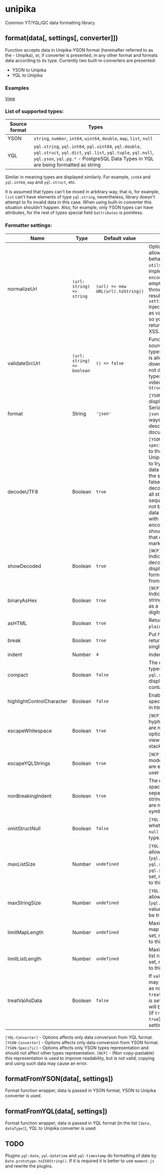 # unipika

Common YT/YQL/QC data formatting library.

## format(data[, settings[, converter]])

Function accepts data in Unipika-YSON format (hereinafter referred to as the - Unipika), or, if converter is presented, in any other format and formats data according to its type. Currently two built-in converters are presented:

- YSON to Unipikа
- YQL to Unipika

### Examples

[View](https://github.yandex-team.ru/pages/data-ui/unipika/example/)

### List of supported types:

| Source format | Types                                                                                                                            |
| ------------- | -------------------------------------------------------------------------------------------------------------------------------- |
| YSON          | `string`, `number`, `int64`, `uint64`, `double`, `map`, `list`, `null`                                                           |
| YQL           | `yql.string`, `yql.int64`, `yql.uint64`, `yql.double`, `yql.struct`, `yql.dict`, `yql.list`, `yql.tuple`, `yql.null`, `yql.yson`, `yql.pg.*` - PostgreSQL Data Types in YQL are being formatted as string |

Similar in meaning types are displayed similarly. For example, `int64` and `yql.int64`, `map` and `yql.struct`, etc.

It is assumed that types can't be mixed in arbitrary way, that is, for example, `list` can't have elements of type `yql.string`, nevertheless, library doesn't attempt to fix invalid data in this case. When using built-in converter this situation shouldn't happen. Also, for example, only YSON types can have attributes, for the rest of types special field `$attributes` is pointless.

### Formatter settings:

| Name                      | Type                       | Default value                      | Description                                                                                                                                                                                                                                                                                                                                                                                                                                                                      |
| ------------------------- | -------------------------- | ---------------------------------- | -------------------------------------------------------------------------------------------------------------------------------------------------------------------------------------------------------------------------------------------------------------------------------------------------------------------------------------------------------------------------------------------------------------------------------------------------------------------------------- |
| normalizeUrl              | `(url: string) => string`  | `(url) => new URL(url).toString()` | Optional pararmeter that allows to override default behavior of `utils.normalizeUrl`. Default implementation uses `encodeURI(url)` and returns empty string if the call throws an exception. The result of call `settings.normalizeUrl(url)` injects to DOM tree "as is" as value of `href`-attributes, so you have to sanitize returned value to prevent XSS.                                                                                                                   |
| validateSrcUrl            | `(url: string) => boolean` | `() => false`                      | Function, which accepts source url for `TaggedType` types and returns whether it is allowed to be downloaded. If settings in not defined, `TaggedType` types (images, audio, video) will be formatted as `StructType`                                                                                                                                                                                                                                                            |
| format                    | String                     | `'json'`                           | `[YSON-specific]` Affects displaying YSON types. Serialization to text `yson` or `json` is supported. These ways of representation are described in YT documentation.                                                                                                                                                                                                                                                                                                            |
| decodeUTF8                | Boolean                    | `true`                             | `[YSON-Converter][YSON-specific]` Setting is passed to the converter (YSON to Unipikа). Indicated whether to try decode the data. The data received from YT with the setting { encode_utf8 = false } should not be decoded (also is means that all strings are valid UTF-8 sequences, that is, they are not binary). By default the data from YT is received with the setting { encode_utf8 = true } and should be decoded; strings that cannot be decoded are marked as binary. |
| showDecoded               | Boolean                    | `true`                             | `[NCP][YSON-specific]` Indicates whether the decoded data should be displayed or the data in the form in which it is received from YT.                                                                                                                                                                                                                                                                                                                                           |
| binaryAsHex               | Boolean                    | `true`                             | `[NCP][YSON-specific]` Indicates whether binary strings should be displayed as a sequence of HEX-digits.                                                                                                                                                                                                                                                                                                                                                                         |
| asHTML                    | Boolean                    | `true`                             | Return serialized data in `plain text` or `html`.                                                                                                                                                                                                                                                                                                                                                                                                                                |
| break                     | Boolean                    | `true`                             | Put hyphens and indents or return everything as a single line.                                                                                                                                                                                                                                                                                                                                                                                                                   |
| indent                    | Number                     | `4`                                | Indent size.                                                                                                                                                                                                                                                                                                                                                                                                                                                                     |
| compact                   | Boolean                    | `false`                            | The mode in which complex types like `map`, `list`, `yql.struct` and so on, are displayed more compact if contain only one element.                                                                                                                                                                                                                                                                                                                                              |
| highlightControlCharacter | Boolean                    | `false`                            | Enables highlighting of special control characters in html strings.                                                                                                                                                                                                                                                                                                                                                                                                              |
| escapeWhitespace          | Boolean                    | `true`                             | `[NCP]`The mode in which hyphens and tab characters are not escaped. With this option it is convenient to view formatted data like stack-traces.                                                                                                                                                                                                                                                                                                                                 |
| escapeYQLStrings          | Boolean                    | `true`                             | `[NCP][YQL-Converter]`The mode in which no symbols are escaped at all, so that user can get "raw" data.                                                                                                                                                                                                                                                                                                                                                                          |
| nonBreakingIndent         | Boolean                    | `true`                             | The mode in which indents, spaces in key-value separator, and spaces in string binary representation are nonbreaking ( `&nbsp;` symbol).                                                                                                                                                                                                                                                                                                                                         |
| omitStructNull            | Boolean                    | `false`                            | `[YQL-Converter]` Indicates whether to skip keys with `null` value in `yql.struct` type.                                                                                                                                                                                                                                                                                                                                                                                         |
| maxListSize               | Number                     | `undefined`                        | `[YQL-Converter]` Maximum allowed size of list nodes (`yql.list`, `yql.dict`, `yql.struct`, `yql.tuple`, `yql.stream`). If value > 0 is set, node will be truncated to this value.                                                                                                                                                                                                                                                                                               |
| maxStringSize             | Number                     | `undefined`                        | `[YQL-Converter]` Maximum allowed size of strings (`yql.string`, `yql.utf8`). If value > 0 is set, string will be truncated to this value.                                                                                                                                                                                                                                                                                                                                       |
| limitMapLength            | Number                     | `undefined`                        | Maximum allowed size of all map nodes. If value > 0 is set, node will be truncated to this (value - 1).                                                                                                                                                                                                                                                                                                                                                                          |
| limitListLength           | Number                     | `undefined`                        | Maximum allowed size of all list nodes. If value > 0 is set, node will be truncated to this (value - 1).                                                                                                                                                                                                                                                                                                                                                                         |
| treatValAsData           | Boolean                     | `false`                        | If `val` is among data fields, it may be treated two ways: as normal object key (if `treatValAsData` is not set or is set to `false`) or it's value will be set as overall $value (if `treatValAsData` is set to `true`). In most cases this setting should not be set.                                                                                                                                                                                                                                                                                                                                                                          |

`[YQL-Converter]` - Options affects only data conversion from YQL format.
`[YSON-Converter]` - Options affects only data conversion from YSON format.
`[YSON-Specific]` - Options affects only YSON types representation and should not affect other types representation.
`[NCP]` - (Non copy-pastable) this representation is used to improve readability, but is not valid; copying and using such data may cause an error.

## formatFromYSON(data[, settings])

Format function wrapper, data is passed in YSON format, YSON to Unipika converter is used.

## formatFromYQL(data[, settings])

Format function wrapper, data is passed in YQL format (in the list `[data, dataType]`), YQL to Unipika converter is used.

## TODO

Plugins `yql-date`, `yql-datetime` and `yql-timestamp` do formatting of date by `Date.prototype.toISOString()`.
If it is required it is better to use `moment.js` and rewrite the plugins.
